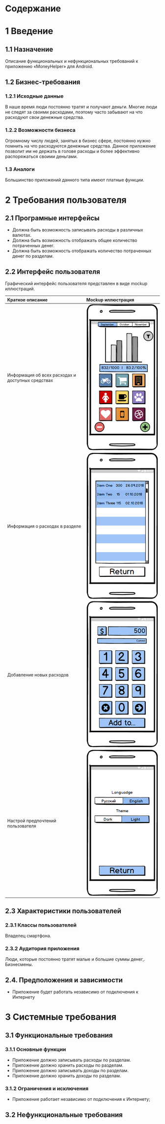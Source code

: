 # Содержание 

# 1 Введение

## 1.1 Назначение
Описание функциональных и нефункциональных требований к приложению «MoneyHelper» для Android.

## 1.2 Бизнес-требования

### 1.2.1 Исходные данные
В наше время люди постоянно тратят и получают деньги. Многие люди не следят за своими расходами, поэтому часто забывают на что расходуют свои денежные средства.

### 1.2.2 Возможности бизнеса
Огромному числу людей, занятых в бизнес сфере, постоянно нужно помнить на что расходуются денежные средства. Данное приложение позволит им не держать в голове расходы и более эффективно распоряжаться своими деньгами.

### 1.3 Аналоги
Большинство приложений данного типа имеют платные функции.

# 2 Требования пользователя

## 2.1 Програмные интерфейсы
- Должна быть возможность записывать расходы в различных валютах.
- Должна быть возможность отображать общее количество потраченных денег.
- Должна быть возможность отображать количество потраченных денег по разделам.

## 2.2 Интерфейс пользователя

Графический интерфейс пользователя представлен в виде mockup иллюстраций.

| Краткое описание | Mockup иллюстрация |
|:---|:---|
|Информация об всех расходах и доступных средствах|<img src="https://raw.githubusercontent.com/SlavkaGoldfinch/MoneyHelper/master/Mockups/Main.png">|
|Информация о расходах в разделе|<img src="https://raw.githubusercontent.com/SlavkaGoldfinch/MoneyHelper/master/Mockups/Costs.png">|
|Добавление новых расходов|<img src="https://raw.githubusercontent.com/SlavkaGoldfinch/MoneyHelper/master/Mockups/Add.png">|
|Настрой предпочтений пользователя|<img src="https://raw.githubusercontent.com/SlavkaGoldfinch/MoneyHelper/master/Mockups/Setting.png">

## 2.3 Характеристики пользователей

### 2.3.1 Классы пользователей
Владелец смартфона.

### 2.3.2 Аудитория приложения

Люди, которые постоянно тратят малые и большие суммы денег,. Бизнесмены.

## 2.4. Предположения и зависимости
- Приложение будет работать независимо от подключения к Интернету

# 3 Системные требования

## 3.1 Функциональные требования

### 3.1.1 Основные функции
- Приложение должно записывать расходы по разделам.
- Приложение должно хранить расходы по разделам.
- Приложение должно записывать доходы по разделам.
- Приложение должно хранить доходы по разделам.

### 3.1.2 Ограничения и исключения
- Приложение работает независимо от подключения к Интернету;

## 3.2 Нефункциональные требования
